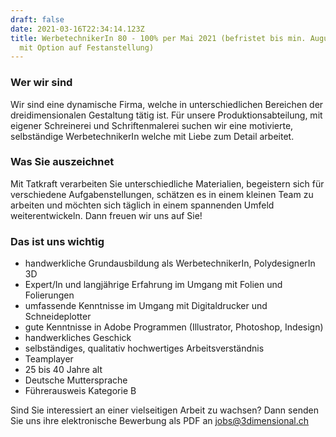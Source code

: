 ```yaml
---
draft: false
date: 2021-03-16T22:34:14.123Z
title: WerbetechnikerIn 80 - 100% per Mai 2021 (befristet bis min. August 2021 -
  mit Option auf Festanstellung)
---
```

### Wer wir sind

Wir sind eine dynamische Firma, welche in unterschiedlichen Bereichen der dreidimensionalen Gestaltung tätig ist. Für unsere Produktionsabteilung, mit eigener Schreinerei und Schriftenmalerei suchen wir eine motivierte, selbständige WerbetechnikerIn welche mit Liebe zum Detail arbeitet. 

### Was Sie auszeichnet

Mit Tatkraft verarbeiten Sie unterschiedliche Materialien, begeistern sich für verschiedene Aufgabenstellungen, schätzen es in einem kleinen Team zu arbeiten und möchten sich täglich in einem spannenden Umfeld weiterentwickeln. Dann freuen wir uns auf Sie!

### Das ist uns wichtig

* handwerkliche Grundausbildung als WerbetechnikerIn, PolydesignerIn 3D
* Expert/In und langjährige Erfahrung im Umgang mit Folien und Folierungen
* umfassende Kenntnisse im Umgang mit Digitaldrucker und Schneideplotter
* gute Kenntnisse in Adobe Programmen (Illustrator, Photoshop, Indesign)
* handwerkliches Geschick
* selbständiges, qualitativ hochwertiges Arbeitsverständnis
* Teamplayer
* 25 bis 40 Jahre alt
* Deutsche Muttersprache
* Führerausweis Kategorie B

Sind Sie interessiert an einer vielseitigen Arbeit zu wachsen? Dann senden Sie uns ihre elektronische Bewerbung als PDF an [jobs@3dimensional.ch](mailto:jobs@3dimensional.ch)